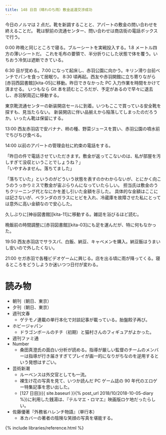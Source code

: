 ```yaml
---
title: 148 日目（晴れのち雨）敷金返還交渉成功
---
```


今日のノルマは 2 点だ。靴を新調することと、アパートの敷金の問い合わせを終えることだ。
靴は駅前の流通センター、問い合わせは商店街の電話ボックスで行う。

0:00 昨晩と同じところで寝る。ブルーシートを実戦投入する。1.8 メートル四方の薄いシートだ。
これを毛布の要領で、半分折りにした状態で体を覆う。いちおう冷気は遮断できている。

6:30 目が覚める。7:00 になって起床し、赤羽公園に向かう。キリン滑り台前ベンチでパンを食って居眠り。
8:30 頃再起。西友や赤羽開館に立ち寄りながら[赤羽西図書館][kita-05]に移動。昨日できなかった PC 入力作業を時間をかけて済ませる。
いつもなら Git 本を読むところだが、予定があるので早々に退去し、赤羽駅周辺に移動する。

東京靴流通センターの新装開店セールに到着。いつもここで買っている安全靴を探すも、見当たらない。
新装開店に伴い品揃えから陥落してしまったのだろうか。いったん靴は保留にする。

13:00 西友赤羽店で安バナナ、柿の種、野菜ジュースを買い、赤羽公園の噴水前でちびちび食べる。

14:00 以前のアパートの管理会社に約束の電話をする。

「昨日の件で電話させていただきます。敷金が返ってこないのは、私が部屋を汚しすぎて没収ということでしょうね？」<br>
「いやすみません。落ちてました」

「落ちていた」というのがどういう状態を表すのかわからないが、とにかく向こうのうっかりミスで敷金が宙ぶらりんになっていたらしい。
担当氏は敷金のうちクリーニング代となにかを差し引いた金額を示した。
具体的な金額はここには記さないが、ベランダのガラスにヒビを入れ、冷蔵庫を故障させた私にとっては意外に高い金額なので安心した。

久しぶりに[神谷図書館][kita-11]に移動する。雑誌を浴びるほど読む。

晩飯前の時間調整に[赤羽図書館][kita-03]にも足を運んだが、特に何もなかった。

19:50 西友赤羽店でサラスパ、白飯、納豆、キャベメンを購入。納豆飯はうまいし安いので外したくない。

21:00 セガ赤羽で各種ビデオゲームに興じる。店を出る頃に雨が降ってくる。寝るところをどうしようか迷いつつ日付が変わる。

# 読み物

* 朝刊（朝日、東京）
* 夕刊（朝日、東京）
* 週刊文春
  * ゲテモノ連載の単行本化で対談記事が載っている。胎盤餃子再び。
* ホビージャパン
  * ドラゴンボールのチチ（初期）と猫村さんのフィギュアがよかった。
* 週刊ファミ通
* Number
  * 桑田真澄氏の面白い分析が読める。指導が厳しい監督のチームのメンバーは指導が行き届きすぎてプレイが画一的になりがちなのを逆用するという発想はすごい。
* 芸術新潮
  * ルーベンスは外交官としても一流。
  * 裸生け花の写真を見て、いつか読んだ PC ゲーム誌の 90 年代のエロゲー特集記事を思い出した。
  * [127 日目]({{ site.baseurl }}{% post_url 2018/10/2018-10-05-diary %})に利用した銭湯は、『テルマエ・ロマエ』映画版ロケ地だったらしい。
* 佐藤優著『外務省ハレンチ物語』（単行本）
  * 本カバーの著者の陰険な笑顔の写真を堪能する。

{% include libraries/reference.html %}
